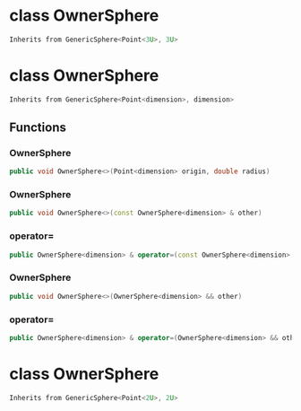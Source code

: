 # class OwnerSphere


```cpp
Inherits from GenericSphere<Point<3U>, 3U>
```



# class OwnerSphere


```cpp
Inherits from GenericSphere<Point<dimension>, dimension>
```



## Functions

### OwnerSphere

```cpp
public void OwnerSphere<>(Point<dimension> origin, double radius)
```


### OwnerSphere

```cpp
public void OwnerSphere<>(const OwnerSphere<dimension> & other)
```


### operator=

```cpp
public OwnerSphere<dimension> & operator=(const OwnerSphere<dimension> & other)
```


### OwnerSphere

```cpp
public void OwnerSphere<>(OwnerSphere<dimension> && other)
```


### operator=

```cpp
public OwnerSphere<dimension> & operator=(OwnerSphere<dimension> && other)
```




# class OwnerSphere


```cpp
Inherits from GenericSphere<Point<2U>, 2U>
```



